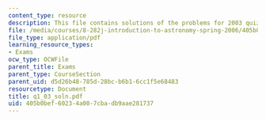 ```yaml
---
content_type: resource
description: This file contains solutions of the problems for 2003 quiz 1.
file: /media/courses/8-282j-introduction-to-astronomy-spring-2006/405b0bef60234a007cbadb9aae281737_q1_03_soln.pdf
file_type: application/pdf
learning_resource_types:
- Exams
ocw_type: OCWFile
parent_title: Exams
parent_type: CourseSection
parent_uid: d5d26b48-785d-28bc-b6b1-6cc1f5e68483
resourcetype: Document
title: q1_03_soln.pdf
uid: 405b0bef-6023-4a00-7cba-db9aae281737
---
```

